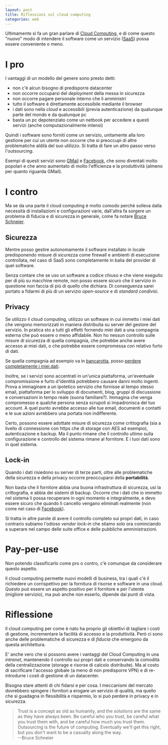 ```yaml
---
layout: post
title: Riflessioni sul cloud computing
categories: web
---
```


Ultimamente si fa un gran parlare di [Cloud Computing][1], e di come questo
"nuovo" modo di intendere il software come un servizio ([SaaS][2]) possa essere
conveniente o meno.

[1]: http://it.wikipedia.org/wiki/Cloud_computing "Cloud Computing secondo wp"
[2]: http://en.wikipedia.org/wiki/Software_as_a_Service "Software As A Service"

I pro
=====

I vantaggi di un modello del genere sono presto detti: 

- non c'è alcun bisogno di predisporre datacenter
- non occorre occuparsi del *deployment* della messa in sicurezza
- non occorre pagare personale interno che li amministri
- tutto il software è direttamente accessibile mediante il browser
- i dati sono nella *cloud* e accessibili (previa autenticazione) da qualunque
parte del mondo e da qualunque pc
- basta un pc depotenziato come un netbook per accedere a questi servizi (anche
computazionalmente intensi)

Quindi i software sono forniti come un servizio, unitamente alla loro gestione
per cui un utente non occorre che si preoccupi di altre problematiche aldilà
del suo utilizzo. Si tratta di fare un altro passo verso l'*outsourcing*.

Esempi di questi servizi sono [GMail][3] e [Facebook][4], che sono diventati
molto popolari e che anno aumentato di molto l'efficienza e la produttività
(almeno per quanto riguarda GMail).

[3]: http://www.gmail.com "GMail"
[4]: http://www.facebook.com "Facebook"

I contro
========

Ma se da una parte il cloud computing è molto comodo perchè solleva dalla
necessità di installazioni e configurazioni varie, dall'altra fa sorgere un
problema di fiducia e di sicurezza in generale, come fa notare
[Bruce Schneier][5].

[5]: http://www.schneier.com/blog/archives/2009/06/cloud_computing.html "Articolo di Bruce Schneier sul Cloud Computing"

Sicurezza
---------

Mentre posso gestire autonomamente il software installato in locale
predisponendo misure di sicurezza come firewall e ambienti di esecuzione
controllata, nel caso di SaaS sono completamente in balia del provider di quel
software.

Senza contare che se uso un software a codice chiuso e che viene eseguito per
di più su macchine remote, non posso essere sicuro che il servizio in questione
non faccia di più di quello che dichiara. Di conseguenza sarei portato a
fidarmi di più di un servizio *open-source* e di *standard condivisi*.

Privacy
-------

Se utilizzo il cloud computing, utilizzo un software in cui immetto i miei dati
che vengono memorizzati in maniera distribuita su server del gestore del
servizio. In pratica sto a tutti gli effetti fornendo miei dati a una compagnia
esterna che può essere o meno affidabile. Non ho nessun controllo sulle misure
di sicurezza di quella compagnia, che potrebbe anche avere accesso ai miei
dati, o che potrebbe essere compromessa con relativo furto di dati.

Se quella compagnia ad esempio va in [bancarotta][6], posso [perdere
completamente i miei dati][7]. 

[6]: http://www.eweekeurope.co.uk/news/cloud-computing-forerunner-facing-bankruptcy-772 "Articolo di eweekeurope"
[7]: http://www.techcrunch.com/2009/01/03/journalspace-drama-all-data-lost-without-backup-company-deadpooled/ "Articolo su TechCrunch"

Inoltre, se i servizi sono accentrati in un'unica piattaforma, un'eventuale
compromissione e furto d'identità potrebbero causare danni molto ingenti. Prova
a immaginare a un ipotetico servizio che fornisse al tempo stesso email,
piattaforma per lo sviluppo di documenti, blog, gruppi di discussione e
conversazioni in tempo reale (suona familiare?). Immagina che venga
compromesso e qualche persona senza scrupoli si impadronisca del tuo account. A
quel punto avrebbe accesso alle tue email, documenti e contatti e le sue azioni
avrebbero una portata non indifferente.

Certo, possono essere adottate misure di sicurezza come crittografia (sia a
livello di connessione con https che di storage con AES ad esempio),
autenticazione e backup. Ma il punto rimane che il controllo ultimo sulla
configurazione e controllo del sistema rimane al fornitore. E i tuoi dati sono
in quel sistema.

Lock-in
-------

Quando i dati risiedono su server di terze parti, oltre alle problematiche
della sicurezza e della privacy occorre preoccuparsi della **portabilità**.

Non basta che il fornitore abbia una buona infrastruttura di sicurezza, usi la
crittografia, e abbia dei sistemi di backup. Occorre che i dati che io immetto
nel sistema li possa recuperare in ogni momento e integralmente, e devo essere
sicuro che quando li cancello vengano eliminati realmente (non come nel caso di
[Facebook][8]).

[8]: http://punto-informatico.it/2602790/PI/Commenti/niente-privacy-benvenuti-facebook.aspx "La finta cancellazione di Facebook"

Si tratta in altre parole di avere il controllo completo sui propri dati, in
caso contrario subiamo l'odioso *vendor lock-in* che stiamo solo ora
cominciando a superare nel campo delle suite office e delle pubbliche
amministrazioni.

Pay-per-use
===========

Non potendo classificarlo come pro o contro, c'è comunque da considerare questo
aspetto.

Il cloud computing permette nuovi modelli di business, tra i quali c'è il
richiedere un corrispettivo per la fornitura di risorse e software in una
cloud. Questo può essere un aspetto positivo per il fornitore e per l'utente
(migliore servizio), ma può anche non esserlo, dipende dai punti di vista.

Riflessione
===========

Il cloud computing per come è nato ha proprio gli obiettivi di tagliare i costi
di gestione, incrementare la facilità di accesso e la produttività. Però ci sono
anche delle problematiche di sicurezza e di *fiducia* che emergono da questa
architettura. 

E' anche vero che si possono avere i vantaggi del Cloud Computing in una
*intranet*, mantenendo il controllo sui propri dati e conservando la comodità
della centralizzazione (storage e risorse di calcolo distribuite). Ma al costo
di sacrificare l'accesso globale (a meno di non predisporre VPN) e di
re-introdurre i costi di gestione di un datacenter. 

Bisogna stare attenti di chi fidarsi e per cosa. I meccanismi del mercato
dovrebbero spingere i fornitori a erogare un servizio di qualità, ma quello che
si guadagna in flessibilità e risparmio, lo si può perdere in privacy e in
sicurezza.

> Trust is a concept as old as humanity, and the solutions are the same as they
> have always been. Be careful who you trust, be careful what you trust them
> with, and be careful how much you trust them. Outsourcing is the future of
> computing. Eventually we'll get this right, but you don't want to be a
> casualty along the way.<br/>
> --Bruce Schneier